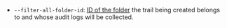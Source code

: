 
* `--filter-all-folder-id`: [ID of the folder](../../resource-manager/operations/folder/get-id.md) the trail being created belongs to and whose audit logs will be collected.